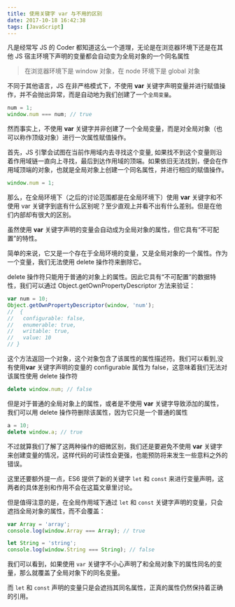```yaml
---
title: 使用关键字 var 与不用的区别
date: 2017-10-18 16:42:38
tags: [JavaScript]
---
```


凡是经常写 JS 的 Coder 都知道这么一个道理，无论是在浏览器环境下还是在其他 JS 宿主环境下声明的变量都会自动变为全局对象的一个同名属性

> 在浏览器环境下是 window 对象，在 node 环境下是 global 对象

不同于其他语言，JS 在非严格模式下，不使用 **var** 关键字声明变量并进行赋值操作，并不会抛出异常，而是自动地为我们创建了一个`全局变量`。

```javascript
num = 1;
window.num === num; // true
```

然而事实上，不使用 **var** 关键字并非创建了一个全局变量，而是对全局对象（也可以称作顶级对象）进行一次属性赋值操作。

首先，JS 引擎会试图在当前作用域内去寻找这个变量, 如果找不到这个变量则沿着作用域链一直向上寻找，最后到达作用域的顶端。如果依旧无法找到，便会在作用域顶端的对象，也就是全局对象上创建一个同名属性，并进行相应的赋值操作。

```javascript
window.num = 1;
```

那么，在全局环境下（之后的讨论范围都是在全局环境下）使用 **var** 关键字和不使用 var 关键字到底有什么区别呢？至少直观上并看不出有什么差别。但是在他们内部却有很大的区别。

虽然使用 **var** 关键字声明的变量会自动成为全局对象的属性，但它具有“不可配置”的特性。

简单的来说，它又是一个存在于全局环境的变量，又是全局对象的一个属性。作为一个变量，我们无法使用 delete 操作符来删除它。

delete 操作符只能用于普通的对象上的属性。因此它具有“不可配置”的数据特性，我们可以通过 Object.getOwnPropertyDescriptor 方法来验证：

```javascript
var num = 10;
Object.getOwnPropertyDescriptor(window, 'num');
//  {
//   configurable: false,
//   enumerable: true,
//   writable: true,
//   value: 10
// }
```

这个方法返回一个对象，这个对象包含了该属性的属性描述符。我们可以看到,没有使用**var** 关键字声明的变量的 configurable 属性为 false，这意味着我们无法对该属性使用 delete 操作符

```javascript
delete window.num; // false
```

但是对于普通的全局对象上的属性，或者是不使用 **var** 关键字导致添加的属性，我们可以用 delete 操作符删除该属性，因为它只是一个普通的属性

```javascript
a = 10;
delete window.a; // true
```

不过就算我们了解了这两种操作的细微区别，我们还是要避免不使用 **var** 关键字来创建变量的情况，这样代码的可读性会更强，也能预防将来发生一些意料之外的错误。

这里还要额外提一点，ES6 提供了新的关键字 `let` 和 `const` 来进行变量声明，这两者的具体差别和作用不会在这篇文章里讨论。

但是值得注意的是，在全局作用域下通过 `let` 和 `const` 关键字声明的变量，只会遮挡全局对象的属性，而不会覆盖：

```javascript
var Array = 'array';
console.log(window.Array === Array); // true

let String = 'string';
console.log(window.String === String); // false
```

我们可以看到，如果使用 `var` 关键字不小心声明了和全局对象下的属性同名的变量，那么就覆盖了全局对象下的同名变量。

而 `let` 和 `const` 声明的变量只是会遮挡其同名属性，正真的属性仍然保持着正确的引用。
